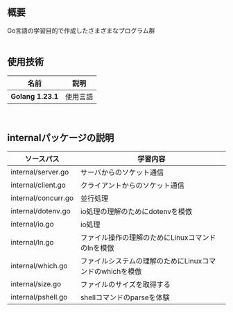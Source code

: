 ## 概要
Go言語の学習目的で作成したさまざまなプログラム群<br>
<br>

## 使用技術
|名前|説明|
---|---
|**Golang 1.23.1**|使用言語|
<br>

## internalパッケージの説明
|ソースパス|学習内容|
|---|---|
|internal/server.go|サーバからのソケット通信|
|internal/client.go|クライアントからのソケット通信|
|internal/concurr.go|並行処理|
|internal/dotenv.go|io処理の理解のためにdotenvを模倣|
|internal/io.go|io処理|
|internal/ln.go|ファイル操作の理解のためにLinuxコマンドのlnを模倣|
|internal/which.go|ファイルシステムの理解のためにLinuxコマンドのwhichを模倣|
|internal/size.go|ファイルのサイズを取得する|
|internal/pshell.go|shellコマンドのparseを体験|